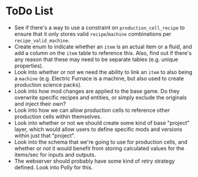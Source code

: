ToDo  List
=====

* See if there's a way to use a constraint on `production_cell_recipe` to ensure that it only stores valid `recipe`/`machine` combinations per `recipe_valid_machine`.
* Create enum to indicate whether an `item` is an actual item or a fluid, and add a column on the `item` table to reference this. Also, find out if there's any reason that these may need to be separate tables (e.g. unique properties).
* Look into whether or not we need the ability to link an `item` to also being a `machine` (e.g. Electric Furnace is a machine, but also used to create production science packs).
* Look into how mod changes are applied to the base game. Do they overwrite specific recipes and entities, or simply exclude the originals and inject their own?
* Look into how we can allow production cells to reference other production cells within themselves.
* Look into whether or not we should create some kind of base "project" layer, which would allow users to define specific mods and versions within just that "project".
* Look into the schema that we're going to use for production cells, and whether or not it would benefit from storing calculated values for the items/sec for inputs and outputs.
* The webserver should probably have some kind of retry strategy defined. Look into Polly for this.
